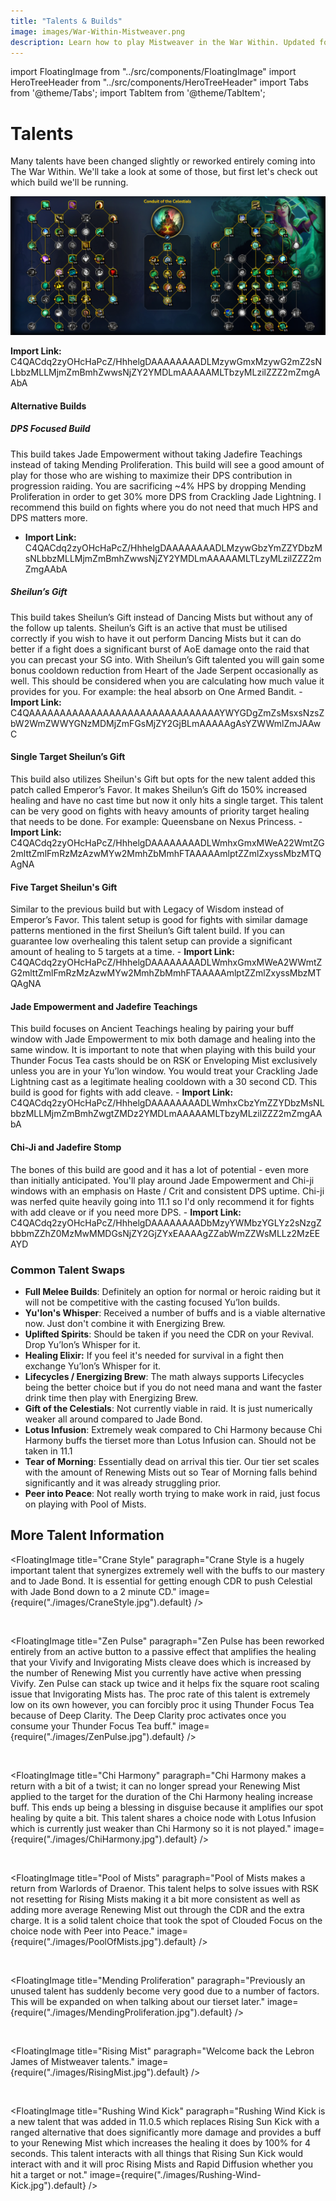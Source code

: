 ```yaml
---
title: "Talents & Builds"
image: images/War-Within-Mistweaver.png
description: Learn how to play Mistweaver in the War Within. Updated for 11.1.
---
```


import FloatingImage from "../src/components/FloatingImage"
import HeroTreeHeader from "../src/components/HeroTreeHeader"
import Tabs from '@theme/Tabs';
import TabItem from '@theme/TabItem';


# Talents

Many talents have been changed slightly or reworked entirely coming into The War Within. We'll take a look at some of those, but first let's check out which build we'll be running.

![Monk Raid Talents](.\images\MonkBuildRaid111.png)

**Import Link:** C4QACdq2zyOHcHaPcZ/HhhelgDAAAAAAAADLMzywGmxMzywG2mZ2sNLbbzMLLMjmZmBmhZwwsNjZY2YMDLmAAAAAMLTbzyMLzilZZZ2mZmgAAbA

#### Alternative Builds
##### DPS Focused Build

This build takes <WH>Jade Empowerment</WH> without taking Jadefire Teachings instead of taking Mending Proliferation. This build will see a good amount of play for those who are wishing to maximize their DPS contribution in progression raiding. You are sacrificing ~4% HPS by dropping Mending Proliferation in order to get 30% more DPS from Crackling Jade Lightning. I recommend this build on fights where you do not need that much HPS and DPS matters more. 
- **Import Link:** C4QACdq2zyOHcHaPcZ/HhhelgDAAAAAAAADLMzywGbzYmZZYDbzMsNLbbzMLLMjmZmBmhZwwsNjZY2YMDLmAAAAAMLTLzyMLzilZZZ2mZmgAAbA

##### Sheilun’s Gift 

This build takes Sheilun’s Gift instead of Dancing Mists but without any of the follow up talents. Sheilun’s Gift is an active that must be utilised correctly if you wish to have it out perform Dancing Mists but it can do better if a fight does a significant burst of AoE damage onto the raid that you can precast your SG into. With Sheilun’s Gift talented you will gain some bonus cooldown reduction from <WH>Heart of the Jade Serpent</WH> occasionally as well. This should be considered when you are calculating how much value it provides for you. For example: the heal absorb on One Armed Bandit.
    - **Import Link:** C4QAAAAAAAAAAAAAAAAAAAAAAAAAAAAAAAYWYGDgZmZsMsxsNzsZbW2WmZWWYGNzMDMjZmFGsMjZY2GjBLmAAAAAgAsYZWWmlZmJAAwC

#### Single Target Sheilun’s Gift 

This build also utilizes <WH>Sheilun's Gift</WH> but opts for the new talent added this patch called Emperor’s Favor. It makes Sheilun’s Gift do 150% increased healing and have no cast time but now it only hits a single target. This talent can be very good on fights with heavy amounts of priority target healing that needs to be done. For example: Queensbane on Nexus Princess. 
    - **Import Link:** C4QACdq2zyOHcHaPcZ/HhhelgDAAAAAAAADLWmhxGmxMWeA22WmtZG2mlttZmlFmRzMzAzwMYw2MmhZbMmhFTAAAAAmlptZZmlZxyssMbzMTQAgNA

#### Five Target Sheilun's Gift

Similar to the previous build but with Legacy of Wisdom instead of Emperor’s Favor. This talent setup is good for fights with similar damage patterns mentioned in the first Sheilun’s Gift talent build. If you can guarantee low overhealing this talent setup can provide a significant amount of healing to 5 targets at a time. 
    - **Import Link:** C4QACdq2zyOHcHaPcZ/HhhelgDAAAAAAAADLWmhxGmxMWeA2WWmtZG2mlttZmlFmRzMzAzwMYw2MmhZbMmhFTAAAAAmlptZZmlZxyssMbzMTQAgNA

#### Jade Empowerment and Jadefire Teachings

This build focuses on <WH>Ancient Teachings</WH> healing by pairing your buff window with <WH>Jade Empowerment</WH> to mix both damage and healing into the same window. It is important to note that when playing with this build your <WH>Thunder Focus Tea</WH> casts should be on RSK or <WH>Enveloping Mist</WH> exclusively unless you are in your Yu’lon window. You would treat your Crackling Jade Lightning cast as a legitimate healing cooldown with a 30 second CD. This build is good for fights with add cleave. 
    - **Import Link:** C4QACdq2zyOHcHaPcZ/HhhelgDAAAAAAAADLWmhxCbzYmZZYDbzMsNLbbzMLLMjmZmBmhZwgtZMDz2YMDLmAAAAAMLTbzyMLzilZZZ2mZmgAAbA

#### Chi-Ji and Jadefire Stomp 

The bones of this build are good and it has a lot of potential - even more than initially anticipated. You'll play around <WH>Jade Empowerment</WH> and <WH>Chi-ji</WH> windows with an emphasis on Haste / Crit and consistent DPS uptime. <WH>Chi-ji</WH> was nerfed quite heavily going into 11.1 so I'd only recommend it for fights with add cleave or if you need more DPS.
    - **Import Link:** C4QACdq2zyOHcHaPcZ/HhhelgDAAAAAAAADbMzyYWMbzYGLYz2sNzgZbbbmZZhZ0MzMwMMDGsNjZY2GjZYxEAAAAgZZabWmZZWsMLLz2MzEEAYD


### Common Talent Swaps

- **Full Melee Builds**: Definitely an option for normal or heroic raiding but it will not be competitive with the casting focused Yu’lon builds. 
- **<WH>Yu'lon's Whisper</WH>**: Received a number of buffs and is a viable alternative now. Just don't combine it with <WH>Energizing Brew</WH>.
- **<WH>Uplifted Spirits</WH>**: Should be taken if you need the CDR on your <WH>Revival</WH>. Drop Yu’lon’s Whisper for it. 
- **<WH>Healing Elixir</WH>:** If you feel it's needed for survival in a fight then exchange Yu’lon’s Whisper for it. 
- **<WH>Lifecycles</WH> / <WH>Energizing Brew</WH>**: The math always supports <WH>Lifecycles</WH> being the better choice but if you do not need mana and want the faster drink time then play with <WH>Energizing Brew</WH>. 
- **<WH>Gift of the Celestials</WH>**: Not currently viable in raid. It is just numerically weaker all around compared to <WH>Jade Bond</WH>. 
- **<WH>Lotus Infusion</WH>**: Extremely weak compared to <WH>Chi Harmony</WH> because <WH>Chi Harmony</WH> buffs the tierset more than <WH>Lotus Infusion</WH> can. Should not be taken in 11.1
- **<WH>Tear of Morning</WH>**: Essentially dead on arrival this tier. Our tier set scales with the amount of <WH>Renewing Mist</WH>s out so <WH>Tear of Morning</WH> falls behind significantly and it was already struggling prior.
- **<WH>Peer into Peace</WH>**: Not really worth trying to make work in raid, just focus on playing with Pool of Mists. 

## More Talent Information

<FloatingImage title="Crane Style" paragraph="Crane Style is a hugely important talent that synergizes extremely well with the buffs to our mastery and to Jade Bond. It is essential for getting enough CDR to push Celestial with Jade Bond down to a 2 minute CD." image={require("./images/CraneStyle.jpg").default} />

&nbsp;

<FloatingImage title="Zen Pulse" paragraph="Zen Pulse has been reworked entirely from an active button to a passive effect that amplifies the healing that your Vivify and Invigorating Mists cleave does which is increased by the number of Renewing Mist you currently have active when pressing Vivify. Zen Pulse can stack up twice and it helps fix the square root scaling issue that Invigorating Mists has. The proc rate of this talent is extremely low on its own however, you can forcibly proc it using Thunder Focus Tea because of Deep Clarity. The Deep Clarity proc activates once you consume your Thunder Focus Tea buff." image={require("./images/ZenPulse.jpg").default} />

&nbsp;

<FloatingImage title="Chi Harmony" paragraph="Chi Harmony makes a return with a bit of a twist; it can no longer spread your Renewing Mist applied to the target for the duration of the Chi Harmony healing increase buff. This ends up being a blessing in disguise because it amplifies our spot healing by quite a bit. This talent shares a choice node with Lotus Infusion which is currently just weaker than Chi Harmony so it is not played." image={require("./images/ChiHarmony.jpg").default} />

&nbsp;

<FloatingImage title="Pool of Mists" paragraph="Pool of Mists makes a return from Warlords of Draenor. This talent helps to solve issues with RSK not resetting for Rising Mists making it a bit more consistent as well as adding more average Renewing Mist out through the CDR and the extra charge. It is a solid talent choice that took the spot of Clouded Focus on the choice node with Peer into Peace." image={require("./images/PoolOfMists.jpg").default} />

&nbsp;

<FloatingImage title="Mending Proliferation" paragraph="Previously an unused talent has suddenly become very good due to a number of factors. This will be expanded on when talking about our tierset later." image={require("./images/MendingProliferation.jpg").default} />

&nbsp;

<FloatingImage title="Rising Mist" paragraph="Welcome back the Lebron James of Mistweaver talents." image={require("./images/RisingMist.jpg").default} />

&nbsp;

<FloatingImage title="Rushing Wind Kick" paragraph="Rushing Wind Kick is a new talent that was added in 11.0.5 which replaces Rising Sun Kick with a ranged alternative that does significantly more damage and provides a buff to your Renewing Mist which increases the healing it does by 100% for 4 seconds. This talent interacts with all things that Rising Sun Kick would interact with and it will proc Rising Mists and Rapid Diffusion whether you hit a target or not." image={require("./images/Rushing-Wind-Kick.jpg").default} />


